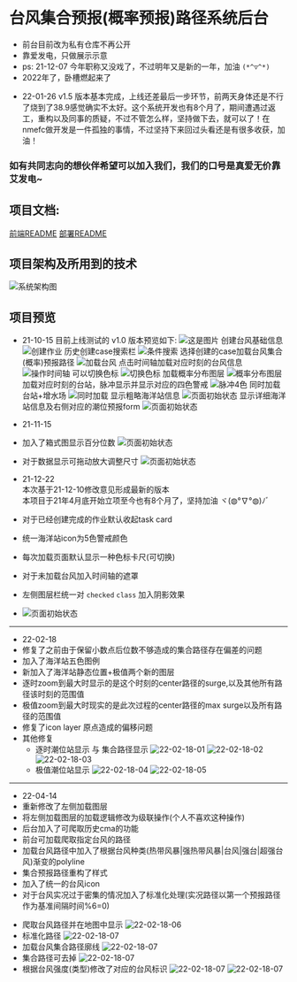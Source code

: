 # 台风集合预报(概率预报)路径系统后台
* 前台目前改为私有仓库不再公开
* 靠爱发电，只做展示示意 
* ps: 21-12-07 今年职称又没戏了，不过明年又是新的一年，加油 `(*^▽^*)`
* 2022年了，卧槽燃起来了  
 -  22-01-26  v1.5 版本基本完成，上线还差最后一步环节，前两天身体还是不行了烧到了38.9感觉确实不太好。这个系统开发也有8个月了，期间遭遇过返工，重构以及同事的质疑，不过不管怎么样，坚持做下去，就可以了！在nmefc做开发是一件孤独的事情，不过坚持下来回过头看还是有很多收获，加油！  
 ###  如有共同志向的想伙伴希望可以加入我们，我们的口号是真爱无价靠艾发电~

## 项目文档:
[前端README](./documents/client_readme.md)
[部署README](./documents/项目部署.md)
## 项目架构及所用到的技术
![系统架构图](./documents/pic/sys.png)
## 项目预览
+ 21-10-15 目前上线测试的 v1.0 版本预览如下:
![这是图片](./documents/pic/pic001.png)
创建台风基础信息
![创建作业](./documents/pic/pic002.png)
历史创建case搜索栏
![条件搜索](./documents/pic/pic003.png)
选择创建的case加载台风集合(概率)预报路径
![加载台风](./documents/pic/pic004.png)
点击时间轴加载对应时刻的台风信息
![操作时间轴](./documents/pic/pic005.png)
可以切换色标
![切换色标](./documents/pic/pic006.png)
加载概率分布图层
![概率分布图层](./documents/pic/pic007.png)
加载对应时刻的台站，脉冲显示并显示对应的四色警戒
![脉冲4色](./documents/pic/pic008.png)
同时加载台站+增水场
![同时加载](./documents/pic/pic009.png)
显示粗略海洋站信息
![页面初始状态](./documents/pic/pic010.png)
显示详细海洋站信息及右侧对应的潮位预报form
![页面初始状态](./documents/pic/pic011.png)
+ 21-11-15 
+ 加入了箱式图显示百分位数
![页面初始状态](./documents/pic/pic012.png)
+ 对于数据显示可拖动放大调整尺寸
![页面初始状态](./documents/pic/pic013.png)

+ 21-12-22  
  本次基于21-12-10修改意见形成最新的版本  
  本项目于21年4月底开始立项至今也有8个月了，坚持加油 ヾ(◍°∇°◍)ﾉﾞ
+ 对于已经创建完成的作业默认收起task card
+ 统一海洋站icon为5色警戒颜色
+ 每次加载页面默认显示一种色标卡尺(可切换)
+ 对于未加载台风加入时间轴的遮罩
+ 左侧图层栏统一对 `checked` `class` 加入阴影效果
+ ![页面初始状态](./documents/pic/pic014.png)

---
+ 22-02-18  
+ 修复了之前由于保留小数点后位数不够造成的集合路径存在偏差的问题
+ 加入了海洋站五色图例
+ 新加入了海洋站静态位置+极值两个新的图层
+ 逐时zoom到最大时显示的是这个时刻的center路径的surge,以及其他所有路径该时刻的范围值
+ 极值zoom到最大时现实的是此次过程的center路径的max surge以及所有路径的范围值
+ 修复了icon layer 原点造成的偏移问题
+ 其他修复
  * 逐时潮位站显示 与 集合路径显示
![22-02-18-01](./documents/pic/pic015.png)
![22-02-18-02](./documents/pic/pic016.png)
![22-02-18-03](./documents/pic/pic017.png)
  * 极值潮位站显示
![22-02-18-04](./documents/pic/pic018.png)
![22-02-18-05](./documents/pic/pic019.png)
---
+ 22-04-14
+ 重新修改了左侧加载图层
+ 将左侧加载图层的加载逻辑修改为级联操作(个人不喜欢这种操作)
+ 后台加入了可爬取历史cma的功能
+ 前台可加载爬取指定台风的路径
+ 加载台风路径中加入了根据台风种类(热带风暴|强热带风暴|台风|强台|超强台风)渐变的polyline
+ 集合预报路径重构了样式
+ 加入了统一的台风icon
+ 对于台风实况过于密集的情况加入了标准化处理(实况路径以第一个预报路径作为基准间隔时间%6=0)
- 爬取台风路径并在地图中显示
![22-02-18-06](./documents/pic/pic020.png)
- 标准化路径
![22-02-18-07](./documents/pic/pic021.png)
- 加载台风集合路径廓线
![22-02-18-07](./documents/pic/pic022.png)
- 集合路径可去掉
![22-02-18-07](./documents/pic/pic023.png)
- 根据台风强度(类型)修改了对应的台风标识
![22-02-18-07](./documents/pic/pic024.png)
![22-02-18-07](./documents/pic/pic025.png)